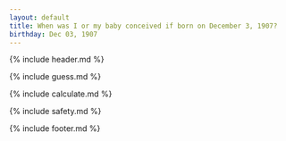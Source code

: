 ```yaml
---
layout: default
title: When was I or my baby conceived if born on December 3, 1907?
birthday: Dec 03, 1907
---
```


{% include header.md %}

{% include guess.md %}

{% include calculate.md %}

{% include safety.md %}

{% include footer.md %}



